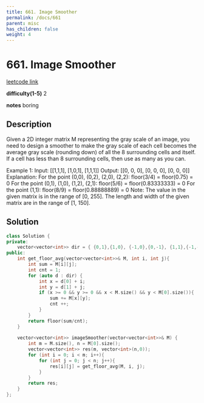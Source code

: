 ```yaml
---
title: 661. Image Smoother
permalink: /docs/661
parent: misc
has_children: false
weight: 4
---
```

# 661. Image Smoother
[leetcode link](https://leetcode.com/problems/image-smoother/)

**difficulty(1-5)** 
2

**notes** 
boring

## Description
Given a 2D integer matrix M representing the gray scale of an image, you need to design a smoother to make the gray scale of each cell becomes the average gray scale (rounding down) of all the 8 surrounding cells and itself. If a cell has less than 8 surrounding cells, then use as many as you can.

Example 1:
Input:
[[1,1,1],
 [1,0,1],
 [1,1,1]]
Output:
[[0, 0, 0],
 [0, 0, 0],
 [0, 0, 0]]
Explanation:
For the point (0,0), (0,2), (2,0), (2,2): floor(3/4) = floor(0.75) = 0
For the point (0,1), (1,0), (1,2), (2,1): floor(5/6) = floor(0.83333333) = 0
For the point (1,1): floor(8/9) = floor(0.88888889) = 0
Note:
The value in the given matrix is in the range of [0, 255].
The length and width of the given matrix are in the range of [1, 150].

## Solution
```c++
class Solution {
private: 
    vector<vector<int>> dir = { {0,1},{1,0}, {-1,0},{0,-1}, {1,1},{-1,-1}, {1,-1},{-1,1} };
public:
    int get_floor_avg(vector<vector<int>>& M, int i, int j){
        int sum = M[i][j];
        int cnt = 1;
        for (auto d : dir) {
            int x = d[0] + i;
            int y = d[1] + j;
            if (x >= 0 && y >= 0 && x < M.size() && y < M[0].size()){
                sum += M[x][y];
                cnt ++;
            }
        }
        return floor(sum/cnt);
    }
    
    vector<vector<int>> imageSmoother(vector<vector<int>>& M) {
        int m = M.size(), n = M[0].size();
        vector<vector<int>> res(m, vector<int>(n,0));
        for (int i = 0; i < m; i++){
            for (int j = 0; j < n; j++){
                res[i][j] = get_floor_avg(M, i, j);
            }
        }
        return res;
    }
};
``` 

<!-- 
Default label
{: .label }

Blue label
{: .label .label-blue }

Stable
{: .label .label-green }

New release
{: .label .label-purple }

Coming soon
{: .label .label-yellow }

Deprecated
{: .label .label-red } -->
